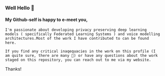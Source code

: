 ### Well Hello 👋
#### My Github-self is happy to e-meet you, 
```
I'm passionate about developing privacy preserving deep learning models ( specifically Federated Learning Systems ) and voice modelling architectures.Most of the work I have contributed to can be found here. 

If you find any critical inaqequacies in the work on this profile (I am quite sure, there are many 🤔) or have any questions about the work staged on this repository, you can reach out to me via my website. 
```
Thanks! 
<!--
**harshitadd/Harshitadd** is a ✨ _special_ ✨ repository because its `README.md` (this file) appears on your GitHub profile.

Here are some ideas to get you started:

- 🔭 I’m currently working on ...
- 🌱 I’m currently learning ...
- 👯 I’m looking to collaborate on ...
- 🤔 I’m looking for help with ...
- 💬 Ask me about ...
- 📫 How to reach me: ...
- 😄 Pronouns: ...
- ⚡ Fun fact: ...
-->
